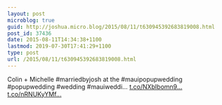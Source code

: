 ```yaml
---
layout: post
microblog: true
guid: http://joshua.micro.blog/2015/08/11/t630945392683819008.html
post_id: 37436
date: 2015-08-11T14:34:38+1100
lastmod: 2019-07-30T17:41:29+1100
type: post
url: /2015/08/11/t630945392683819008.html
---
```

Colin + Michelle #marriedbyjosh at the #mauipopupwedding #popupwedding #wedding #mauiweddi… [t.co/NXbIbomn9...](http://t.co/NXbIbomn9Y) [t.co/nRNUKyYMf...](http://t.co/nRNUKyYMf4)
